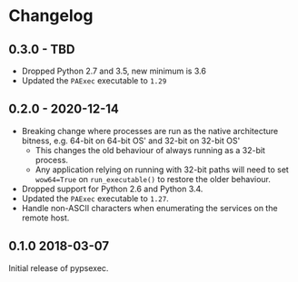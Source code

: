 # Changelog

## 0.3.0 - TBD

* Dropped Python 2.7 and 3.5, new minimum is 3.6
* Updated the `PAExec` executable to `1.29`


## 0.2.0 - 2020-12-14

* Breaking change where processes are run as the native architecture bitness, e.g. 64-bit on 64-bit OS' and 32-bit on 32-bit OS'
    * This changes the old behaviour of always running as a 32-bit process.
    * Any application relying on running with 32-bit paths will need to set `wow64=True` on `run_executable()` to restore the older behaviour.
* Dropped support for Python 2.6 and Python 3.4.
* Updated the `PAExec` executable to `1.27`.
* Handle non-ASCII characters when enumerating the services on the remote host.


## 0.1.0 2018-03-07

Initial release of pypsexec.

